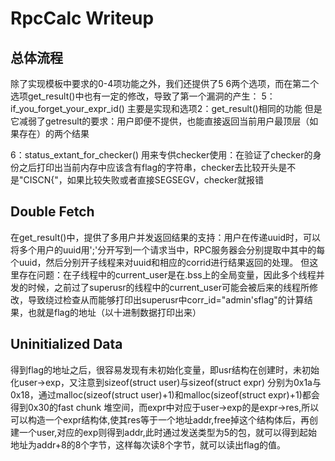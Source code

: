 # RpcCalc Writeup
## 总体流程
除了实现模板中要求的0-4项功能之外，我们还提供了5 6两个选项，而在第二个选项get_result()中也有一定的修改，导致了第一个漏洞的产生：
5：if_you_forget_your_expr_id()
	主要是实现和选项2：get_result()相同的功能
	但是它减弱了getresult的要求：用户即便不提供，也能直接返回当前用户最顶层（如果存在）的两个结果

6：status_extant_for_checker()
	用来专供checker使用：在验证了checker的身份之后打印出当前内存中应该含有flag的字符串，checker去比较开头是不是"CISCN{"，如果比较失败或者直接SEGSEGV，checker就报错

## Double Fetch
在get_result()中，提供了多用户并发返回结果的支持：用户在传递uuid时，可以将多个用户的uuid用';'分开写到一个请求当中，RPC服务器会分别提取中其中的每个uuid，然后分别开子线程来对uuid和相应的corrid进行结果返回的处理。
但这里存在问题：在子线程中的current_user是在.bss上的全局变量，因此多个线程并发的时候，之前过了superusr的线程中的current_user可能会被后来的线程所修改，导致绕过检查从而能够打印出superusr中corr_id="admin'sflag"的计算结果，也就是flag的地址（以十进制数据打印出来）

## Uninitialized Data
得到flag的地址之后，很容易发现有未初始化变量，即usr结构在创建时，未初始化user->exp，又注意到sizeof(struct user)与sizeof(struct expr) 分别为0x1a与0x18，通过malloc(sizeof(struct user)+1)和malloc(sizeof(struct expr)+1)都会得到0x30的fast chunk 堆空间，而expr中对应于user->exp的是expr->res,所以可以构造一个expr结构体,使其res等于一个地址addr,free掉这个结构体后，再创建一个user,对应的exp则得到addr,此时通过发送类型为5的包，就可以得到起始地址为addr+8的8个字节，这样每次读8个字节，就可以读出flag的值。